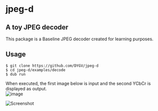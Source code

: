 # jpeg-d
## A toy JPEG decoder
This package is a Baseline JPEG decoder created for learning purposes.

## Usage 
```
$ git clone https://github.com/DYGV/jpeg-d
$ cd jpeg-d/examples/decode
$ dub run
```
When executed, the first image below is input and the second YCbCr is displayed as output.  
![image](https://user-images.githubusercontent.com/8480644/184735233-16ac74c8-9d84-4645-a68c-2c80499892b9.jpg)

![Screenshot](https://user-images.githubusercontent.com/8480644/184735099-583acca2-1ce7-4e5b-a281-2dbba389dfda.png)

